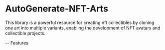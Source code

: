 # AutoGenerate-NFT-Arts
This library is a powerful resource for creating nft collectibles by cloning one art into multiple variants, enabling the development of NFT avatars and collectible projects.

-- Features

